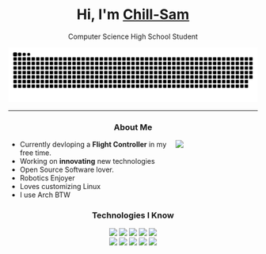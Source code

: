 <h1 align="center">Hi, I'm <a  href="https://chill-sam.github.io/">Chill-Sam</a></h1>
<p align="center">Computer Science High School Student</p>

<img src="static/grid-snake.svg" alt="snake">

<hr>

<h3 align="center">About Me</h3>

<img align="right" width="33%" src="https://github-readme-stats.vercel.app/api/top-langs/?username=Chill-Sam&langs_count=6&theme=dracula&layout=compact&border_color=44475A&bg_color=00000000&">

<ul>
	<li>Currently devloping a <b>Flight Controller</b> in my free time.</li>
	<li>Working on <b>innovating</b> new technologies</li>
	<li>Open Source Software lover.</li>
	<li>Robotics Enjoyer</li>
	<li>Loves customizing Linux</li>
	<li>I use Arch BTW</li>
</ul>

<h3 align="center">Technologies I Know</h3>

<div align="center" width="70%">
	<img src="https://img.shields.io/badge/neovim-%23.svg?&style=for-the-badge&logo=neovim&logoColor=F8F8F2&color=BD93F9">
	<img src="https://img.shields.io/badge/git-%23.svg?&style=for-the-badge&logo=git&logoColor=F8F8F2&color=BD93F9">
	<img src="https://img.shields.io/badge/linux-%23.svg?&style=for-the-badge&logo=linux&logoColor=F8F8F2&color=BD93F9">
	<img src="https://img.shields.io/badge/javascript-%23.svg?&style=for-the-badge&logo=javascript&logoColor=F8F8F2&color=BD93F9">
	<img src="https://img.shields.io/badge/c++-%23.svg?&style=for-the-badge&logo=cplusplus&logoColor=F8F8F2&color=BD93F9">
</div>

<div align="center" width="70%">
	<img src="https://img.shields.io/badge/c-%23.svg?&style=for-the-badge&logo=c&logoColor=F8F8F2&color=44475A">
	<img src="https://img.shields.io/badge/rust-%23.svg?&style=for-the-badge&logo=rust&logoColor=F8F8F2&color=44475A">
	<img src="https://img.shields.io/badge/python-%23.svg?&style=for-the-badge&logo=python&logoColor=F8F8F2&color=44475A">
	<img src="https://img.shields.io/badge/html-%23.svg?&style=for-the-badge&logo=html5&logoColor=F8F8F2&color=44475A">
	<img src="https://img.shields.io/badge/css-%23.svg?&style=for-the-badge&logo=css&logoColor=F8F8F2&color=44475A">
</div>
